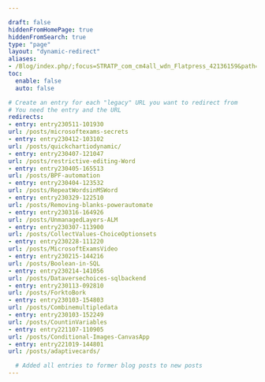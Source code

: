```yaml
---

draft: false
hiddenFromHomePage: true
hiddenFromSearch: true
type: "page"
layout: "dynamic-redirect"
aliases:
- /Blog/index.php/;focus=STRATP_com_cm4all_wdn_Flatpress_42136159&path=
toc:
  enable: false
  auto: false

# Create an entry for each "legacy" URL you want to redirect from
# You need the entry and the URL
redirects:
- entry: entry230511-101930
url: /posts/microsoftexams-secrets
- entry: entry230412-103102
url: /posts/quickchartiodynamic/
- entry: entry230407-121047
url: /posts/restrictive-editing-Word
- entry: entry230405-165513
url: /posts/BPF-automation
- entry: entry230404-123532
url: /posts/RepeatWordsinMSWord
- entry: entry230329-122510
url: /posts/Removing-blanks-powerautomate
- entry: entry230316-164926
url: /posts/UnmanagedLayers-ALM
- entry: entry230307-113900
url: /posts/CollectValues-ChoiceOptionsets
- entry: entry230228-111220
url: /posts/MicrosoftExamsVideo
- entry: entry230215-144216
url: /posts/Boolean-in-SQL
- entry: entry230214-141056
url: /posts/Dataversechoices-sqlbackend
- entry: entry230113-092810
url: /posts/ForktoBork
- entry: entry230103-154803
url: /posts/Combinemultipledata
- entry: entry230103-152249
url: /posts/CountinVariables
- entry: entry221107-110905
url: /posts/Conditional-Images-CanvasApp
- entry: entry221019-144801
url: /posts/adaptivecards/

  # Added all entries to former blog posts to new posts
---
```

